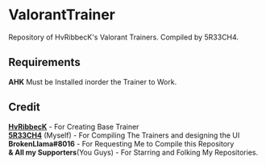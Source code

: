 # ValorantTrainer
Repository of HvRibbecK's Valorant Trainers. Compiled by 5R33CH4.

## Requirements
**AHK** Must be Installed inorder the Trainer to Work.

## Credit
**[HvRibbecK](https://github.com/HvRibbecK)**     - For Creating Base Trainer <br>
**[5R33CH4](https://github.com/5R33CH4/)** (Myself) - For Compiling The Trainers and designing the UI <br>
**BrokenLlama#8016**                                - For Requesting Me to Compile this Repository <br>
**& All my Supporters**(You Guys)                   - For Starring and Folking My Repositories.
